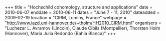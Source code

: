 +++
title = "Hochschild cohomology, structure and applications"
date = 2010-06-07
enddate = 2010-06-11
dates = "June 7 - 11, 2010"
dateadded = 2009-02-19
location = "CIRM, Luminy, France"
webpage = "http://www.iazd.uni-hannover.de/~tholm/HH2010_CIRM.html"
organisers = "Luchezar L. Avramov (Lincoln), Claude Cibils (Montpellier), Thorsten Holm (Hannover), María Julia Redondo (Bahía Blanca)"
+++
